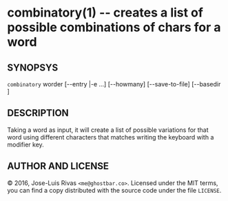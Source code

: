 combinatory(1) -- creates a list of possible combinations of chars for a word
=============================================================================

## SYNOPSYS

`combinatory` worder [--entry <string>|-e <string>...] [--howmany] [--save-to-file] [--basedir <path>]

## DESCRIPTION

Taking a word as input, it will create a list of possible variations for that
word using different characters that matches writing the keyboard with a
modifier key.

## AUTHOR AND LICENSE

© 2016, Jose-Luis Rivas `<me@ghostbar.co>`. Licensed under the MIT terms, you
can find a copy distributed with the source code under the file `LICENSE`.
